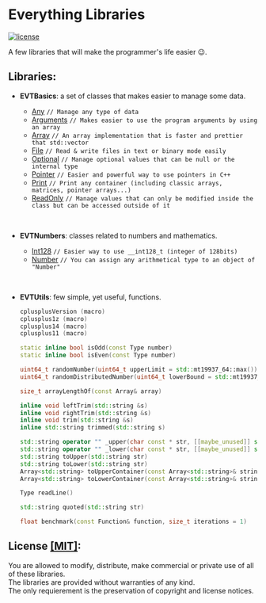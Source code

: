 # Everything Libraries

[![license](https://img.shields.io/github/license/mashape/apistatus.svg?maxAge=2592000)](https://github.com/illescasDaniel/EverythingLibs/blob/master/LICENCE)

A few libraries that will make the programmer's life easier 😉.

Libraries:
-----------

- **EVTBasics**: a set of classes that makes easier to manage some data.

	- [Any](https://github.com/illescasDaniel/EverythingLibs/blob/master/EverythingLibs/include/EVTBasics/EVTAny.hpp) `// Manage any type of data`
	- [Arguments](https://github.com/illescasDaniel/EverythingLibs/blob/master/EverythingLibs/include/EVTBasics/EVTArguments.hpp) `// Makes easier to use the program arguments by using an array`
	- [Array](https://github.com/illescasDaniel/Array.hpp)  `// An array implementation that is faster and prettier that std::vector`
	- [File](https://github.com/illescasDaniel/File) `// Read & write files in text or binary mode easily`
	- [Optional](https://github.com/illescasDaniel/Optional) `// Manage optional values that can be null or the internal type`
	- [Pointer](https://github.com/illescasDaniel/EverythingLibs/blob/master/EverythingLibs/include/EVTBasics/EVTPointer.hpp) `// Easier and powerful way to use pointers in C++`
	- [Print](https://github.com/illescasDaniel/print.hpp) `// Print any container (including classic arrays, matrices, pointer arrays...)`
	- [ReadOnly](https://github.com/illescasDaniel/Var-ReadOnly) `// Manage values that can only be modified inside the class but can be accessed outside of it`
<br>

- **EVTNumbers**: classes related to numbers and mathematics.

	- [Int128](https://github.com/illescasDaniel/EverythingLibs/blob/master/EverythingLibs/include/EVTNumbers/EVTInt128.hpp) `// Easier way to use __int128_t (integer of 128bits)`
	- [Number](https://github.com/illescasDaniel/EverythingLibs/blob/master/EverythingLibs/include/EVTNumbers/EVTNumber.hpp) `// You can assign any arithmetical type to an object of "Number"`
<br>

- **EVTUtils**: few simple, yet useful, functions.

	```c++
	cplusplusVersion (macro)
	cplusplus1z (macro)
	cplusplus14 (macro)
	cplusplus11 (macro)

	static inline bool isOdd(const Type number)
	static inline bool isEven(const Type number)

	uint64_t randomNumber(uint64_t upperLimit = std::mt19937_64::max())
	uint64_t randomDistributedNumber(uint64_t lowerBound = std::mt19937_64::min(), uint64_t upperBound = std::mt19937_64::max())

	size_t arrayLengthOf(const Array& array)

	inline void leftTrim(std::string &s)
	inline void rightTrim(std::string &s)
	inline void trim(std::string &s)
	inline std::string trimmed(std::string s)

	std::string operator "" _upper(char const * str, [[maybe_unused]] std::size_t size)
	std::string operator "" _lower(char const * str, [[maybe_unused]] std::size_t size)
	std::string toUpper(std::string str)
	std::string toLower(std::string str)
	Array<std::string> toUpperContainer(const Array<std::string>& strings)
	Array<std::string> toLowerContainer(const Array<std::string>& strings)

	Type readLine()

	std::string quoted(std::string str)

	float benchmark(const Function& function, size_t iterations = 1)
	```
	
License [[MIT]](https://github.com/illescasDaniel/EverythingLibs/blob/master/LICENCE):
----------

You are allowed to modify, distribute, make commercial or private use of all of these libraries.<br>
The libraries are provided without warranties of any kind.<br>
The only requierement is the preservation of copyright and license notices.<br>


